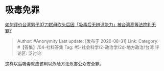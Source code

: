 # 吸毒免罪
[如何评价台湾男子37刀弑母砍头后因「吸毒后无辨识能力」被台湾高等法院判无罪?](https://www.zhihu.com/question/416241684/answer/1444220701)

> Author: #Anonymity
> Last update: [发布于 2020-08-31]
> Link:
> Category: #【答集】/04-社科答集
> Tag: #5-社会科学/2-政治学/2d-地方政治/台湾 
> 评论区:
> 泛讨论:

这样以后吸毒就应该判以危险方法危害公众安全罪。
